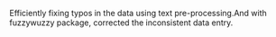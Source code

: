 Efficiently fixing typos in the data using text pre-processing.And with fuzzywuzzy package, corrected the inconsistent data entry.
